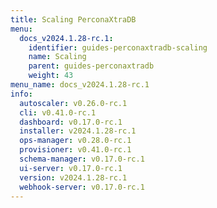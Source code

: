 ```yaml
---
title: Scaling PerconaXtraDB
menu:
  docs_v2024.1.28-rc.1:
    identifier: guides-perconaxtradb-scaling
    name: Scaling
    parent: guides-perconaxtradb
    weight: 43
menu_name: docs_v2024.1.28-rc.1
info:
  autoscaler: v0.26.0-rc.1
  cli: v0.41.0-rc.1
  dashboard: v0.17.0-rc.1
  installer: v2024.1.28-rc.1
  ops-manager: v0.28.0-rc.1
  provisioner: v0.41.0-rc.1
  schema-manager: v0.17.0-rc.1
  ui-server: v0.17.0-rc.1
  version: v2024.1.28-rc.1
  webhook-server: v0.17.0-rc.1
---
```


